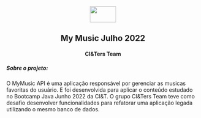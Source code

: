 
<center>
<img src="/home/jezielle/Documents/projects/MyMusic-TotalJunho/MyMusic/src/assests/toReadme/mymusic.png"width="68" height="42" >
</center>



<center><h2>My Music Julho 2022</h2>   </center>
<center><h4> CI&Ters Team </h4>   </center>

<h5> Sobre o projeto: </h5>

O MyMusic API é uma aplicação responsável por gerenciar as musicas favoritas do usuário. 
E foi desenvolvida para aplicar o conteúdo estudado no Bootcamp Java Junho 2022 da CI&T. 
O grupo CI&Ters Team teve como desafio desenvolver funcionalidades para refatorar uma aplicação legada utilizando o mesmo banco de dados.

